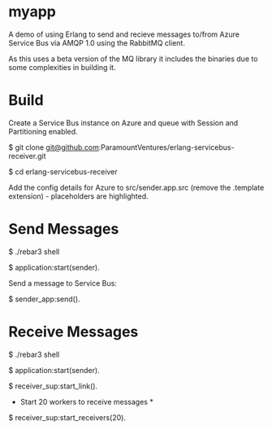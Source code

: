 myapp
=====

A demo of using Erlang to send and recieve messages to/from Azure Service Bus via AMQP 1.0 using the RabbitMQ client.

As this uses a beta version of the MQ library it includes the binaries due to some complexities in building it.

Build
=====
Create a Service Bus instance on Azure and queue with Session and Partitioning enabled.

$ git clone git@github.com:ParamountVentures/erlang-servicebus-receiver.git

$ cd erlang-servicebus-receiver

Add the config details for Azure to src/sender.app.src (remove the .template extension) - placeholders are highlighted.

# Send Messages

$ ./rebar3 shell

$ application:start(sender).

Send a message to Service Bus:

$ sender_app:send().

# Receive Messages

$ ./rebar3 shell

$ application:start(sender).

$ receiver_sup:start_link().

* Start 20 workers to receive messages *

$ receiver_sup:start_receivers(20).


